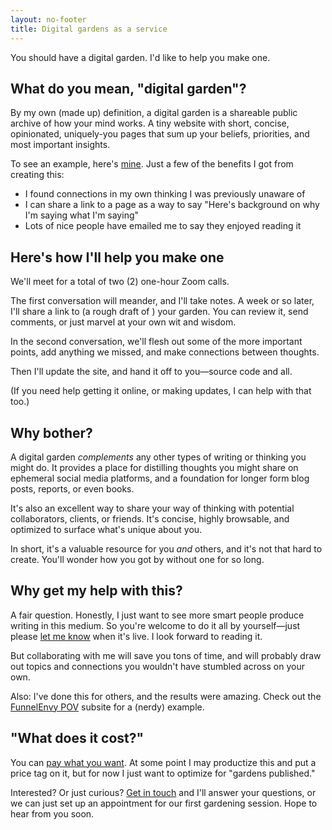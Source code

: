 ```yaml
---
layout: no-footer
title: Digital gardens as a service
---
```


You should have a digital garden. I'd like to help you make one.

## What do you mean, "digital garden"?

By my own (made up) definition, a digital garden is a shareable public archive of how your mind works. A tiny website with short, concise, opinionated, uniquely-you pages that sum up your beliefs, priorities, and most important insights.

To see an example, here's [mine](https://garden.briandavidhall.com/). Just a few of the benefits I got from creating this:

- I found connections in my own thinking I was previously unaware of
- I can share a link to a page as a way to say "Here's background on why I'm saying what I'm saying"
- Lots of nice people have emailed me to say they enjoyed reading it

## Here's how I'll help you make one

We'll meet for a total of two (2) one-hour Zoom calls.

The first conversation will meander, and I'll take notes. A week or so later, I'll share a link to (a rough draft of ) your garden. You can review it, send comments, or just marvel at your own wit and wisdom.

In the second conversation, we'll flesh out some of the more important points, add anything we missed, and make connections between thoughts.

Then I'll update the site, and hand it off to you—source code and all.

(If you need help getting it online, or making updates, I can help with that too.)

## Why bother?

A digital garden _complements_ any other types of writing or thinking you might do. It provides a place for distilling thoughts you might share on ephemeral social media platforms, and a foundation for longer form blog posts, reports, or even books.

It's also an excellent way to share your way of thinking with potential collaborators, clients, or friends. It's concise, highly browsable, and optimized to surface what's unique about you.

In short, it's a valuable resource for you _and_ others, and it's not that hard to create. You'll wonder how you got by without one for so long.

## Why get my help with this?

A fair question. Honestly, I just want to see more smart people produce writing in this medium. So you're welcome to do it all by yourself—just please [let me know](/contact) when it's live. I look forward to reading it.

But collaborating with me will save you tons of time, and will probably draw out topics and connections you wouldn't have stumbled across on your own.

Also: I've done this for others, and the results were amazing. Check out the [FunnelEnvy POV](https://pov.funnelenvy.com/) subsite for a (nerdy) example.

## "What does it cost?"

You can [pay what you want](/donate). At some point I may productize this and put a price tag on it, but for now I just want to optimize for "gardens published." 

Interested? Or just curious? [Get in touch](/contact) and I'll answer your questions, or we can just set up an appointment for our first gardening session. Hope to hear from you soon.
